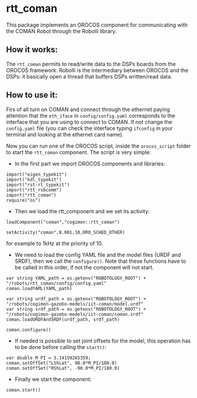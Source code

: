 rtt_coman
=========

This package implements an OROCOS component for communicating with the COMAN Robot through the Robolli library. 

How it works:
-------------
The ``rtt_coman`` permits to read/write data to the DSPs boards from the OROCOS framework. Robolli is the intermediary between 
OROCOS and the DSPs: it basically open a thread that buffers DSPs written/read data.

How to use it:
-----------
Firs of all turn on COMAN and connect through the ethernet paying attention that the ```eth_iface``` in ```config/config.yaml```
corresponds to the interface that you are using to connect to COMAN. If not change the ```config.yaml``` file (you can
check the interface typing ```ifconfig``` in your terminal and looking at the ethernet card name).

Now you can run one of the OROCOS script, inside the ```orocos_script``` folder to start the ```rtt_coman``` component.
The script is very simple:
- In the first part we import OROCOS components and libraries:

```
import("eigen_typekit")
import("kdl_typekit")
import("rst-rt_typekit")
import("rtt_rsbcomm")
import("rtt_coman")
require("os")
```
- Then we load the rtt_component and we set its activity:

```
loadComponent("coman","cogimon::rtt_coman")

setActivity("coman",0.001,10,ORO_SCHED_OTHER)
```
for example to 1kHz at the priority of 10.
- We need to load the config YAML file and the model files (URDF and SRDF), then we call the ```configure()```. Note that these functions have to be called
in this order, if not the component will not start.

```
var string YAML_path = os.getenv("ROBOTOLOGY_ROOT") + "/robots/rtt_coman/config/config.yaml"
coman.loadYAML(YAML_path)

var string urdf_path = os.getenv("ROBOTOLOGY_ROOT") + "/robots/cogimon-gazebo-models/iit-coman/model.urdf"
var string srdf_path = os.getenv("ROBOTOLOGY_ROOT") + "/robots/cogimon-gazebo-models/iit-coman/coman.srdf"
coman.loadURDFAndSRDF(urdf_path, srdf_path)

coman.configure()
```
- If needed is possible to set joint offsets for the model, this operation has to be done before calling the ```start()```:

```
var double M_PI = 3.14159265359;
coman.setOffSet("LShLat", 90.0*M_PI/180.0)
coman.setOffSet("RShLat", -90.0*M_PI/180.0)
```
- Finally we start the component:

```
coman.start()
```


